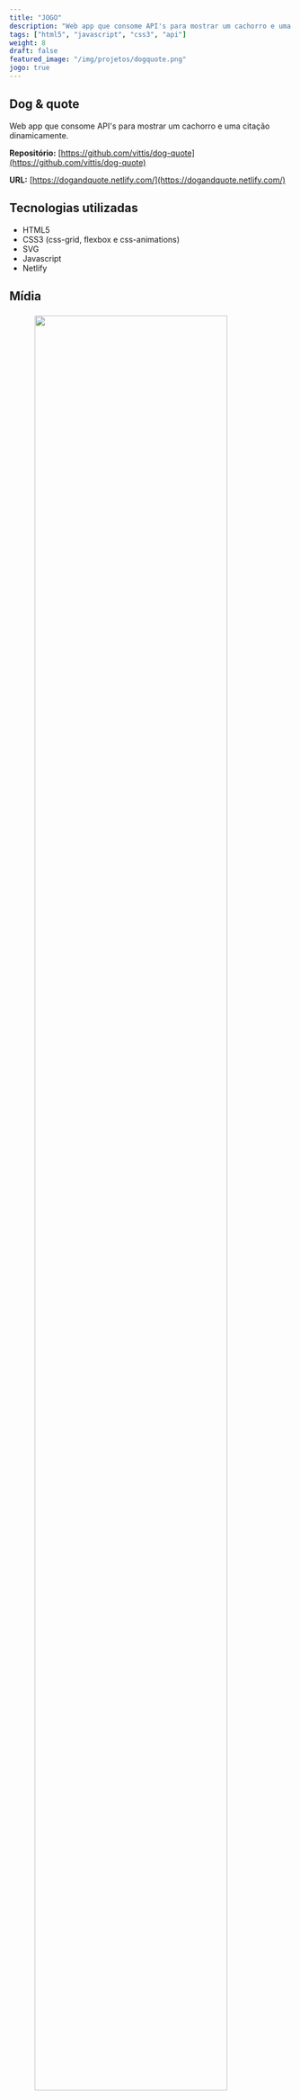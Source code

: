 ```yaml
---
title: "JOGO"
description: "Web app que consome API's para mostrar um cachorro e uma citação dinamicamente."
tags: ["html5", "javascript", "css3", "api"]
weight: 8
draft: false
featured_image: "/img/projetos/dogquote.png"
jogo: true
---
```


## Dog & quote

Web app que consome API's para mostrar um cachorro e uma citação dinamicamente.

**Repositório:** [https://github.com/vittis/dog-quote](https://github.com/vittis/dog-quote)

**URL:** [https://dogandquote.netlify.com/](https://dogandquote.netlify.com/)


## Tecnologias utilizadas

* HTML5
* CSS3 (css-grid, flexbox e css-animations)
* SVG 
* Javascript
* Netlify

## Mídia

<figure>
  <img src="/img/projetos/dogquote.png" class="img-responsive center-block" style="width: 90%;padding: 5px;" />
</figure>